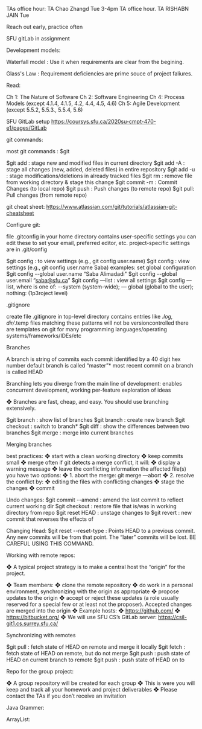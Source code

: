 TAs office hour: 
TA Chao Zhangd Tue 3-4pm TA office hour.
TA RISHABN JAIN Tue

Reach out early, practice often

SFU gitLab in assignment



Development models:

Waterfall model : Use it when requirements are clear from the begining.

Glass's Law : Requirement deficiencies are prime souce of project faliures.


Read:

Ch 1: The Nature of Software
Ch 2: Software Engineering
Ch 4: Process Models (except 4.1.4, 4.1.5, 4.2, 4.4, 4.5, 4.6)
Ch 5: Agile Development (except 5.5.2, 5.5.3., 5.5.4, 5.6)

SFU GitLab setup
https://coursys.sfu.ca/2020su-cmpt-470-e1/pages/GitLab

git commands:

most git commands : $git <verb> <options> <path>

$git add : stage new and modified files in current directory
$git add -A : stage all changes (new, added, deleted files) in entire repository
$git add -u : stage modifications/deletions in already tracked files
$git rm <file> : remove file from working directory & stage this change
$git commit -m <message> : Commit Changes (to local repo)
$git push : Push changes (to remote repo)
$git pull: Pull changes (from remote repo)

git cheat sheet: https://www.atlassian.com/git/tutorials/atlassian-git-cheatsheet

Configure git:

file .gitconfig in your home directory contains user-specific settings
you can edit these to set your email, preferred editor, etc.
project-specific settings are in .git/config

$git config <key> : to view settings (e.g., git config user.name)
$git config <key> <value> : view settings (e.g., git config user.name Saba)
examples: set global configuration
$git config --global user.name “Saba Alimadadi"
$git config --global user.email “saba@sfu.ca”
$git config —list : view all settings
$git config <level> —list, where <level> is one of: --system (system-wide); —
global (global to the user); nothing: (1p3roject level)

.gitignore

create file .gitignore in top-level directory
contains entries like *.log, dir/*.temp
files matching these patterns will not be versioncontrolled
there are templates on git for many programming languages/operating systems/frameworks/IDEs/etc

Branches

A branch is string of commits
each commit identified by a 40 digit hex number
default branch is called “master”*
most recent commit on a branch is called HEAD

Branching lets you diverge from the main line of development:
enables concurrent development, working per-feature
exploration of ideas

❖ Branches are fast, cheap, and easy. You should use branching
extensively.

$git branch : show list of branches
$git branch <name> : create new branch
$git checkout <name> : switch to branch*
$git diff <branch1> <branch2> : show the differences between two branches
$git merge <branch> : merge <branch> into current branches

Merging branches

best practices:
	❖ start with a clean working directory
	❖ keep commits small
	❖ merge often
if git detects a merge conflict, it will:
	❖ display a warning message
	❖ leave the conflicting information the affected file(s)
you have two options:
	❖ 1. abort the merge: git merge —abort
	❖ 2. resolve the conflict by:
		❖ editing the files with conflicting changes
		❖ stage the changes
		❖ commit

Undo changes:
$git commit --amend : amend the last commit to reflect current working dir
$git checkout <file> : restore file that is/was in working directory from repo
$git reset HEAD <file> : unstage changes to <file>
$git revert <commit> : new commit that reverses the effects of <commit>

Changing Head:
$git reset --reset-type <commit> : Points HEAD to a previous commit. Any new commits
will be from that point. The “later” commits will be lost.
BE CAREFUL USING THIS COMMAND.

Working with remote repos:

❖ A typical project strategy is to make a central host the “origin” for the project.

❖ Team members:
	❖ clone the remote repository
	❖ do work in a personal environment, synchronizing with the origin as
	appropriate
	❖ propose updates to the origin
	❖ accept or reject these updates (a role usually reserved for a special few or at
	least not the proposer). Accepted changes are merged into the origin
❖ Example hosts:
	❖ https://github.com/
	❖ https://bitbucket.org/
	❖ We will use SFU CS’s GitLab server: https://csil-git1.cs.surrey.sfu.ca/

Synchronizing with remotes

$git pull : fetch state of HEAD on remote and merge it locally
$git fetch : fetch state of HEAD on remote, but do not merge
$git push : push state of HEAD on current branch to remote
$git push <remote> <branch> : push state of HEAD on <branch> to <remote>

Repo for the group project:

❖ A group repository will be created for each group
❖ This is were you will keep and track all your homework and project deliverables
❖ Please contact the TAs if you don’t receive an invitation


Java Grammer:

ArrayList:


